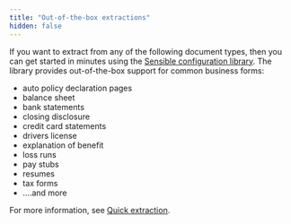 ```yaml
---
title: "Out-of-the-box extractions"
hidden: false
---
```



If you want to extract from any of the following document types, then you can get started in minutes using the [Sensible configuration library](https://github.com/sensible-hq/sensible-configuration-library). The library provides out-of-the-box support for common business forms:

- auto policy declaration pages
- balance sheet
- bank statements
- closing disclosure
- credit card statements
- drivers license
- explanation of benefit
- loss runs
- pay stubs
- resumes
- tax forms
- ....and more

For more information, see [Quick extraction](doc:excel).
